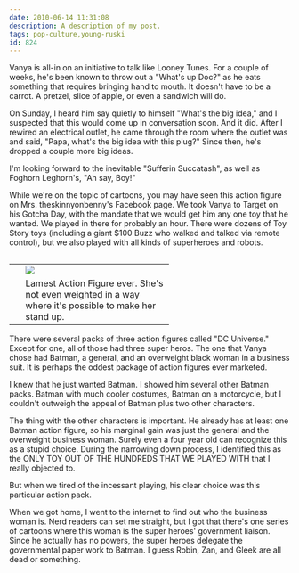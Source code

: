 ```yaml
---
date: 2010-06-14 11:31:08
description: A description of my post.
tags: pop-culture,young-ruski
id: 824
---
```

Vanya is all-in on an initiative to talk like Looney Tunes.  For a couple of weeks, he's been known to throw out a "What's up Doc?" as he eats something that requires bringing hand to mouth.  It doesn't have to be a carrot.  A pretzel, slice of apple, or even a sandwich will do.

On Sunday, I heard him say quietly to himself "What's the big idea," and I suspected that this would come up in conversation soon.  And it did.  After I rewired an electrical outlet, he came through the room where the outlet was and said, "Papa, what's the big idea with this plug?"  Since then, he's dropped a couple more big ideas.

I'm looking forward to the inevitable "Sufferin Succatash", as well as Foghorn Leghorn's, "Ah say, Boy!"
<!--more-->
While we're on the topic of cartoons, you may have seen this action figure on Mrs. theskinnyonbenny's Facebook page.  We took Vanya to Target on his Gotcha Day, with the mandate that we would get him any one toy that he wanted.  We played in there for probably an hour.  There were dozens of Toy Story toys (including a giant $100 Buzz who walked and talked via remote control), but we also played with all kinds of superheroes and robots.

<table cellpadding="2" align="right"><tr><td width="5" rowspan="2"><spacer type="block" width="5" height="1"></td><td width="250" ><img src="/img/lameactionfigure.jpg"></td></tr><tr><td class="caption" width="250">Lamest Action Figure ever.  She's not even weighted in a way where it's possible to make her stand up.</td></tr></table>

There were several packs of three action figures called "DC Universe."  Except for one, all of those had three super heros.  The one that Vanya chose had Batman, a general, and an overweight black woman in a business suit.  It is perhaps the oddest package of action figures ever marketed.

I knew that he just wanted Batman.  I showed him several other Batman packs.  Batman with much cooler costumes, Batman on a motorcycle, but I couldn't outweigh the appeal of Batman plus two other characters.

The thing with the other characters is important.  He already has at least one Batman action figure, so his marginal gain was just the general and the overweight business woman.  Surely even a four year old can recognize this as a stupid choice.  During the narrowing down process, I identified this as the ONLY TOY OUT OF THE HUNDREDS THAT WE PLAYED WITH that I really objected to.  

But when we tired of the incessant playing, his clear choice was this particular action pack.

When we got home, I went to the internet to find out who the business woman is.  Nerd readers can set me straight, but I got that there's one series of cartoons where this woman is the super heroes' government liaison.  Since he actually has no powers, the super heroes delegate the governmental paper work to Batman.  I guess Robin, Zan, and Gleek are all dead or something.
